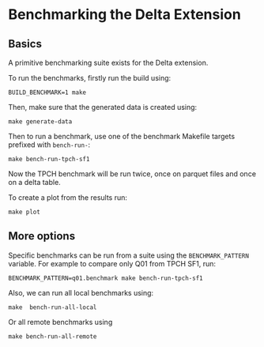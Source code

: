 # Benchmarking the Delta Extension

## Basics
A primitive benchmarking suite exists for the Delta extension.

To run the benchmarks, firstly run the build using:
```shell
BUILD_BENCHMARK=1 make
```

Then, make sure that the generated data is created using:
```shell
make generate-data
```

Then to run a benchmark, use one of the benchmark Makefile targets prefixed with `bench-run-`:
```shell
make bench-run-tpch-sf1
```
Now the TPCH benchmark will be run twice, once on parquet files and once on a delta table.

To create a plot from the results run:
```shell
make plot
```

## More options
Specific benchmarks can be run from a suite using the `BENCHMARK_PATTERN` variable. For example to compare
only Q01 from TPCH SF1, run:
```shell
BENCHMARK_PATTERN=q01.benchmark make bench-run-tpch-sf1
```

Also, we can run all local benchmarks using:
```shell
make  bench-run-all-local
```
Or all remote benchmarks using
```shell
make bench-run-all-remote
```